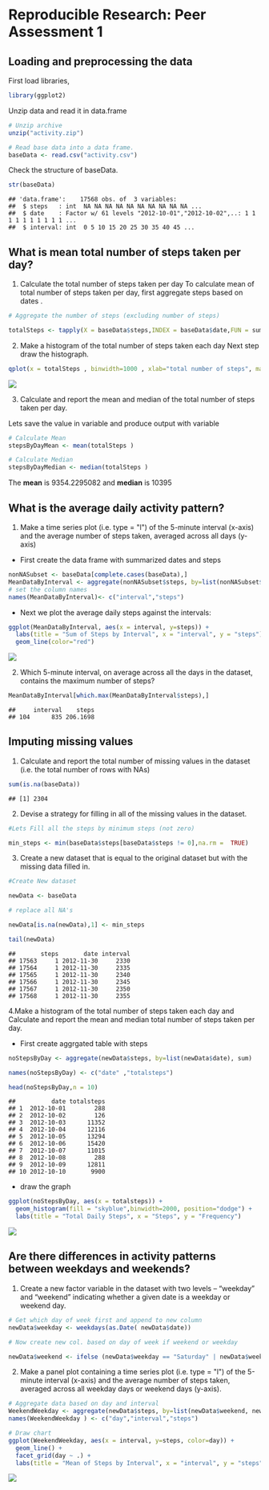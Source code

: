 # Reproducible Research: Peer Assessment 1




## Loading and preprocessing the data

First load libraries, 


```r
library(ggplot2)
```

Unzip data  and read it in data.frame


```r
# Unzip archive
unzip("activity.zip")

# Read base data into a data frame.
baseData <- read.csv("activity.csv")
```

Check the structure of baseData.


```r
str(baseData)
```

```
## 'data.frame':	17568 obs. of  3 variables:
##  $ steps   : int  NA NA NA NA NA NA NA NA NA NA ...
##  $ date    : Factor w/ 61 levels "2012-10-01","2012-10-02",..: 1 1 1 1 1 1 1 1 1 1 ...
##  $ interval: int  0 5 10 15 20 25 30 35 40 45 ...
```


## What is mean total number of steps taken per day?

1. Calculate the total number of steps taken per day
To calculate mean of total number of steps taken per day, first aggregate steps based on dates .


```r
# Aggregate the number of steps (excluding number of steps)

totalSteps <- tapply(X = baseData$steps,INDEX = baseData$date,FUN = sum , na.rm =TRUE )
```

2. Make a histogram of the total number of steps taken each day
Next step draw the histograph.



```r
qplot(x = totalSteps , binwidth=1000 , xlab="total number of steps", main ="total number of steps taken each day" )
```

![](PA1_template_files/figure-html/hist_steps-1.png)<!-- -->

3. Calculate and report the mean and median of the total number of steps taken per day.

Lets save the value in variable and produce output with variable


```r
# Calculate Mean
stepsByDayMean <- mean(totalSteps )

# Calculate Median
stepsByDayMedian <- median(totalSteps )
```

The **mean** is 9354.2295082 and **median** is 10395

## What is the average daily activity pattern?


1. Make a time series plot (i.e. type = "l") of the 5-minute interval (x-axis) and the average number of steps taken, averaged across all days (y-axis)

- First create the data frame with summarized  dates and steps


```r
nonNASubset <- baseData[complete.cases(baseData),]
MeanDataByInterval <- aggregate(nonNASubset$steps, by=list(nonNASubset$interval), mean)
# set the column names
names(MeanDataByInterval)<- c("interval","steps")
```
- Next we plot the average daily steps against the intervals:

```r
ggplot(MeanDataByInterval, aes(x = interval, y=steps)) +
  labs(title = "Sum of Steps by Interval", x = "interval", y = "steps")+
  geom_line(color="red")
```

![](PA1_template_files/figure-html/draw_chart_avgdailysteps-1.png)<!-- -->

2. Which 5-minute interval, on average across all the days in the dataset, contains the maximum number of steps?



```r
MeanDataByInterval[which.max(MeanDataByInterval$steps),]
```

```
##     interval    steps
## 104      835 206.1698
```

## Imputing missing values

1. Calculate and report the total number of missing values in the dataset (i.e. the total number of rows with NAs)


```r
sum(is.na(baseData))
```

```
## [1] 2304
```

 2. Devise a strategy for filling in all of the missing values in the dataset.


```r
#Lets Fill all the steps by minimum steps (not zero) 

min_steps <- min(baseData$steps[baseData$steps != 0],na.rm =  TRUE)
```

3. Create a new dataset that is equal to the original dataset but with the missing data filled in.


```r
#Create New dataset 

newData <- baseData

# replace all NA's

newData[is.na(newData),1] <- min_steps

tail(newData)
```

```
##       steps       date interval
## 17563     1 2012-11-30     2330
## 17564     1 2012-11-30     2335
## 17565     1 2012-11-30     2340
## 17566     1 2012-11-30     2345
## 17567     1 2012-11-30     2350
## 17568     1 2012-11-30     2355
```

4.Make a histogram of the total number of steps taken each day and Calculate and report the mean and median total number of steps taken per day. 

- First create aggrgated table with steps

```r
noStepsByDay <- aggregate(newData$steps, by=list(newData$date), sum)

names(noStepsByDay) <- c("date" ,"totalsteps")

head(noStepsByDay,n = 10)
```

```
##          date totalsteps
## 1  2012-10-01        288
## 2  2012-10-02        126
## 3  2012-10-03      11352
## 4  2012-10-04      12116
## 5  2012-10-05      13294
## 6  2012-10-06      15420
## 7  2012-10-07      11015
## 8  2012-10-08        288
## 9  2012-10-09      12811
## 10 2012-10-10       9900
```


- draw the graph


```r
ggplot(noStepsByDay, aes(x = totalsteps)) +
  geom_histogram(fill = "skyblue",binwidth=2000, position="dodge") +
  labs(title = "Total Daily Steps", x = "Steps", y = "Frequency")
```

![](PA1_template_files/figure-html/draw_graph_steps-1.png)<!-- -->


## Are there differences in activity patterns between weekdays and weekends?
1. Create a new factor variable in the dataset with two levels – “weekday” and “weekend” indicating whether a given date is a weekday or weekend day.


```r
# Get which day of week first and append to new column
newData$weekday <- weekdays(as.Date( newData$date))

# Now create new col. based on day of week if weekend or weekday

newData$weekend <- ifelse (newData$weekday == "Saturday" | newData$weekday == "Sunday", "Weekend", "Weekday")
```

2. Make a panel plot containing a time series plot (i.e. type = "l") of the 5-minute interval (x-axis) and the average number of steps taken, averaged across all weekday days or weekend days (y-axis).


```r
# Aggregate data based on day and interval
WeekendWeekday <- aggregate(newData$steps, by=list(newData$weekend, newData$interval), mean)
names(WeekendWeekday ) <- c("day","interval","steps")

# Draw chart
ggplot(WeekendWeekday, aes(x = interval, y=steps, color=day)) +
  geom_line() +
  facet_grid(day ~ .) +
  labs(title = "Mean of Steps by Interval", x = "interval", y = "steps")
```

![](PA1_template_files/figure-html/finalchart-1.png)<!-- -->

